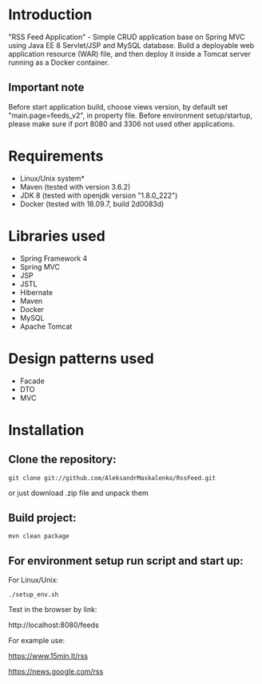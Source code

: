 # Introduction #
"RSS Feed Application" - Simple CRUD application base on Spring MVC using Java EE 8 Servlet/JSP and MySQL database. 
 Build a deployable web application resource (WAR) file, and then deploy it inside a Tomcat server running as a Docker container. 


## Important note ##

Before start application build, choose views version, by default set "main.page=feeds_v2", in property file. 
Before environment setup/startup, please make sure if port 8080 and 3306 not used other applications.

# Requirements #

* Linux/Unix system*
* Maven (tested with version 3.6.2)
* JDK 8 (tested with openjdk version "1.8.0_222")
* Docker (tested with 18.09.7, build 2d0083d)

# Libraries used #

* Spring Framework 4
* Spring MVC
* JSP
* JSTL
* Hibernate
* Maven
* Docker
* MySQL
* Apache Tomcat

# Design patterns used #

* Facade
* DTO
* MVC

# Installation #
## Clone the repository: ##

```
git clone git://github.com/AleksandrMaskalenko/RssFeed.git
```
or just download .zip file and unpack them


## Build project: ##

```
mvn clean package
```


## For environment setup run script and start up: ##

For Linux/Unix:

```
./setup_env.sh
```

Test in the browser by link:

http://localhost:8080/feeds

For example use:

https://www.15min.lt/rss

https://news.google.com/rss
